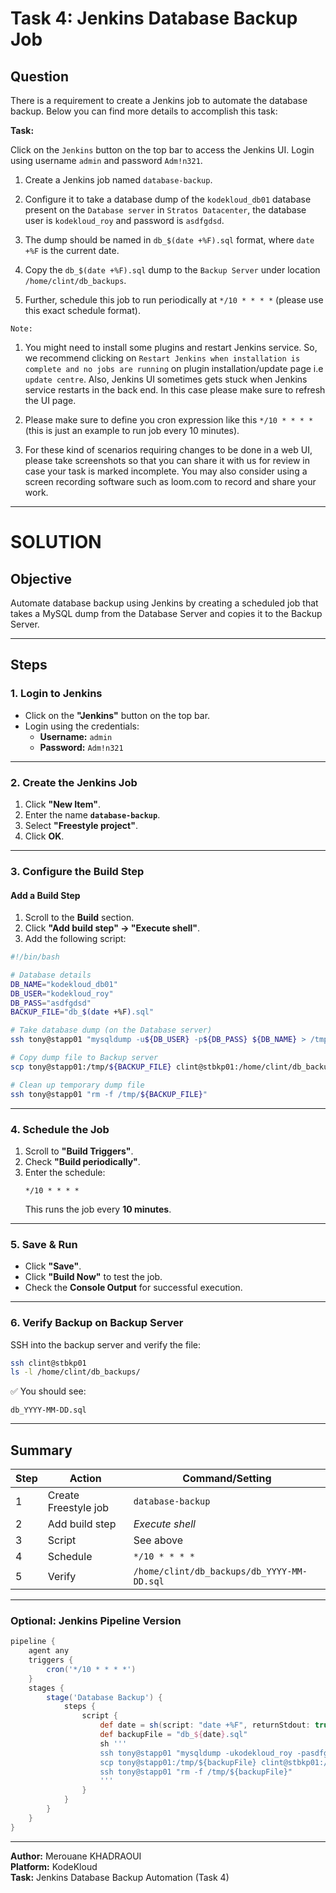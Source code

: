 # Task 4: Jenkins Database Backup Job

## Question

There is a requirement to create a Jenkins job to automate the database backup. Below you can find more details to accomplish this task:

**Task:**

Click on the `Jenkins` button on the top bar to access the Jenkins UI. Login using username `admin` and password `Adm!n321`.

1. Create a Jenkins job named `database-backup`.

2. Configure it to take a database dump of the `kodekloud_db01` database present on the `Database server` in `Stratos Datacenter`, the database user is `kodekloud_roy` and password is `asdfgdsd`.

3. The dump should be named in `db_$(date +%F).sql` format, where `date +%F` is the current date.

4. Copy the `db_$(date +%F).sql` dump to the `Backup Server` under location `/home/clint/db_backups`.

5. Further, schedule this job to run periodically at `*/10 * * * *` (please use this exact schedule format).

`Note:`

1. You might need to install some plugins and restart Jenkins service. So, we recommend clicking on `Restart Jenkins when installation is complete and no jobs are running` on plugin installation/update page i.e `update centre`. Also, Jenkins UI sometimes gets stuck when Jenkins service restarts in the back end. In this case please make sure to refresh the UI page.

2. Please make sure to define you cron expression like this `*/10 * * * *` (this is just an example to run job every 10 minutes).

3. For these kind of scenarios requiring changes to be done in a web UI, please take screenshots so that you can share it with us for review in case your task is marked incomplete. You may also consider using a screen recording software such as loom.com to record and share your work.

---

# SOLUTION

## Objective

Automate database backup using Jenkins by creating a scheduled job that takes a MySQL dump from the Database Server and copies it to the Backup Server.

---

## Steps

### 1. Login to Jenkins
- Click on the **"Jenkins"** button on the top bar.
- Login using the credentials:
  - **Username:** `admin`
  - **Password:** `Adm!n321`

---

### 2. Create the Jenkins Job
1. Click **"New Item"**.
2. Enter the name **`database-backup`**.
3. Select **"Freestyle project"**.
4. Click **OK**.

---

### 3. Configure the Build Step

#### Add a Build Step
1. Scroll to the **Build** section.
2. Click **"Add build step" → "Execute shell"**.
3. Add the following script:

```bash
#!/bin/bash

# Database details
DB_NAME="kodekloud_db01"
DB_USER="kodekloud_roy"
DB_PASS="asdfgdsd"
BACKUP_FILE="db_$(date +%F).sql"

# Take database dump (on the Database server)
ssh tony@stapp01 "mysqldump -u${DB_USER} -p${DB_PASS} ${DB_NAME} > /tmp/${BACKUP_FILE}"

# Copy dump file to Backup server
scp tony@stapp01:/tmp/${BACKUP_FILE} clint@stbkp01:/home/clint/db_backups/

# Clean up temporary dump file
ssh tony@stapp01 "rm -f /tmp/${BACKUP_FILE}"
```

---

### 4. Schedule the Job
1. Scroll to **"Build Triggers"**.
2. Check **"Build periodically"**.
3. Enter the schedule:
   ```
   */10 * * * *
   ```
   This runs the job every **10 minutes**.

---

### 5. Save & Run
- Click **"Save"**.
- Click **"Build Now"** to test the job.
- Check the **Console Output** for successful execution.

---

### 6. Verify Backup on Backup Server
SSH into the backup server and verify the file:

```bash
ssh clint@stbkp01
ls -l /home/clint/db_backups/
```

✅ You should see:
```
db_YYYY-MM-DD.sql
```

---

## Summary

| Step | Action | Command/Setting |
|------|---------|-----------------|
| 1 | Create Freestyle job | `database-backup` |
| 2 | Add build step | *Execute shell* |
| 3 | Script | See above |
| 4 | Schedule | `*/10 * * * *` |
| 5 | Verify | `/home/clint/db_backups/db_YYYY-MM-DD.sql` |

---

### Optional: Jenkins Pipeline Version

```groovy
pipeline {
    agent any
    triggers {
        cron('*/10 * * * *')
    }
    stages {
        stage('Database Backup') {
            steps {
                script {
                    def date = sh(script: "date +%F", returnStdout: true).trim()
                    def backupFile = "db_${date}.sql"
                    sh '''
                    ssh tony@stapp01 "mysqldump -ukodekloud_roy -pasdfgdsd kodekloud_db01 > /tmp/${backupFile}"
                    scp tony@stapp01:/tmp/${backupFile} clint@stbkp01:/home/clint/db_backups/
                    ssh tony@stapp01 "rm -f /tmp/${backupFile}"
                    '''
                }
            }
        }
    }
}
```

---

**Author:** Merouane KHADRAOUI  
**Platform:** KodeKloud  
**Task:** Jenkins Database Backup Automation (Task 4)
